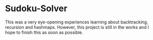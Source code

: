 # Sudoku-Solver

This was a very eye-opening experiences learning about backtracking, recursion and hashmaps. However, this project is still in the works and I hope to finish this as soon as possible.
